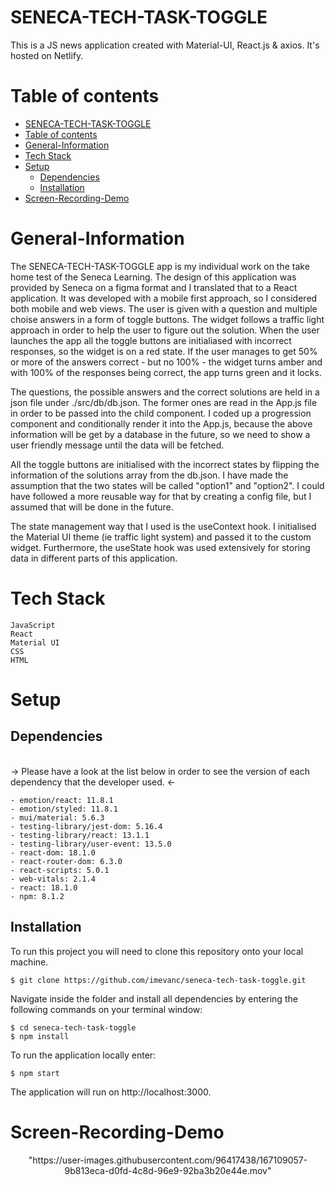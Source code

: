 # SENECA-TECH-TASK-TOGGLE

This is a JS news application created with Material-UI, React.js & axios. It's hosted on Netlify.

# Table of contents
- [SENECA-TECH-TASK-TOGGLE](#seneca-tech-task-toggle)
- [Table of contents](#table-of-contents)
- [General-Information <a name="general-information"></a>](#general-information-)
- [Tech Stack <a name="tech-stack"></a>](#tech-stack-)
- [Setup <a name="setup"></a>](#setup-)
  - [Dependencies <a name="dependencies"></a>](#dependencies-)
  - [Installation <a name="Installation"></a>](#installation-)
- [Screen-Recording-Demo <a name="screen-recording-demo"></a>](#screen-recording-demo-)

# General-Information <a name="general-information"></a>

The SENECA-TECH-TASK-TOGGLE app is my individual work on the take home test of the Seneca Learning. The design of this application was provided by Seneca on a figma format and I translated that to a React application. It was developed with a mobile first approach, so I considered both mobile and web views. The user is given with a question and multiple choise answers in a form of toggle buttons. The widget follows a traffic light approach in order to help the user to figure out the solution. When the user launches the app all the toggle buttons are initialiased with incorrect responses, so the widget is on a red state. If the user manages to get 50% or more of the answers correct - but no 100% - the widget turns amber and with 100% of the responses being correct, the app turns green and it locks.

The questions, the possible answers and the correct solutions are held in a json file under ./src/db/db.json. The former ones are read in the App.js file in order to be passed into the child component. I coded up a progression component and conditionally render it into the App.js, because the above information will be get by a database in the future, so we need to show a user friendly message until the data will be fetched.

All the toggle buttons are initialised with the incorrect states by flipping the information of the solutions array from the db.json. 
I have made the assumption that the two states will be called "option1" and "option2". I could have followed a more reusable way for that by creating a config file, but I assumed that will be done in the future. 

The state management way that I used is the useContext hook. I initialised the Material UI theme (ie traffic light system) and passed it to the custom widget. Furthermore, the useState hook was used extensively for storing data in different parts of this application.

# Tech Stack <a name="tech-stack"></a>

```
JavaScript
React
Material UI
CSS
HTML
```

# Setup <a name="setup"></a>

## Dependencies <a name="dependencies"></a>

<br> -> Please have a look at the list below in order to see the version of each dependency that the developer used. <-

```
- emotion/react: 11.8.1
- emotion/styled: 11.8.1
- mui/material: 5.6.3
- testing-library/jest-dom: 5.16.4
- testing-library/react: 13.1.1
- testing-library/user-event: 13.5.0
- react-dom: 18.1.0
- react-router-dom: 6.3.0
- react-scripts: 5.0.1
- web-vitals: 2.1.4
- react: 18.1.0
- npm: 8.1.2
```
## Installation <a name="Installation"></a>

To run this project you will need to clone this repository onto your local machine.

```
$ git clone https://github.com/imevanc/seneca-tech-task-toggle.git
```

Navigate inside the folder and install all dependencies by entering the following commands on your terminal window:

```
$ cd seneca-tech-task-toggle
$ npm install
```

To run the application locally enter:

```
$ npm start
```

The application will run on http://localhost:3000.

# Screen-Recording-Demo <a name="screen-recording-demo"></a>


<p align="center">
  "https://user-images.githubusercontent.com/96417438/167109057-9b813eca-d0fd-4c8d-96e9-92ba3b20e44e.mov"
</p>